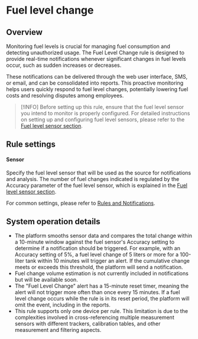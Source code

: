 # Fuel level change

## Overview

Monitoring fuel levels is crucial for managing fuel consumption and detecting unauthorized usage. The Fuel Level Change rule is designed to provide real-time notifications whenever significant changes in fuel levels occur, such as sudden increases or decreases.

These notifications can be delivered through the web user interface, SMS, or email, and can be consolidated into reports. This proactive monitoring helps users quickly respond to fuel level changes, potentially lowering fuel costs and resolving disputes among employees.

> [!INFO]
> Before setting up this rule, ensure that the fuel level sensor you intend to monitor is properly configured. For detailed instructions on setting up and configuring fuel level sensors, please refer to the [Fuel level sensor section](../../devices-and-settings/vehicle-sensors/measurement-sensors/fuel-level-sensor.md).

## Rule settings

#### Sensor

Specify the fuel level sensor that will be used as the source for notifications and analysis. The number of fuel changes indicated is regulated by the Accuracy parameter of the fuel level sensor, which is explained in the [Fuel level sensor section](../../devices-and-settings/vehicle-sensors/measurement-sensors/fuel-level-sensor.md).

For common settings, please refer to [Rules and Notifications](../../rules-and-notifications.md).

## System operation details

- The platform smooths sensor data and compares the total change within a 10-minute window against the fuel sensor's Accuracy setting to determine if a notification should be triggered. For example, with an Accuracy setting of 5%, a fuel level change of 5 liters or more for a 100-liter tank within 10 minutes will trigger an alert. If the cumulative change meets or exceeds this threshold, the platform will send a notification.
- Fuel change volume estimation is not currently included in notifications but will be available soon.
- The "Fuel Level Change" alert has a 15-minute reset timer, meaning the alert will not trigger more often than once every 15 minutes. If a fuel level change occurs while the rule is in its reset period, the platform will omit the event, including in the reports.
- This rule supports only one device per rule. This limitation is due to the complexities involved in cross-referencing multiple measurement sensors with different trackers, calibration tables, and other measurement and filtering aspects.